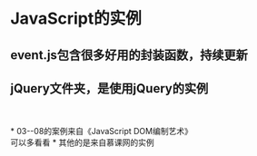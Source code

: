 JavaScript的实例
===
event.js包含很多好用的封装函数，持续更新
-----
jQuery文件夹，是使用jQuery的实例
-----
<br />
<br />
* 03--08的案例来自《JavaScript DOM编制艺术》
<br />
可以多看看
* 其他的是来自慕课网的实例
